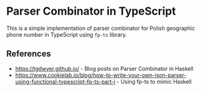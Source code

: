 # Parser Combinator in TypeScript

This is a simple implementation of parser combinator for Polish geographic phone number in TypeScript using `fp-ts` library.

## References

- https://tgdwyer.github.io/ - Blog posts on Parser Combinator in Haskell
- https://www.cookielab.io/blog/how-to-write-your-own-json-parser-using-functional-typescript-fp-ts-part-i - Using fp-ts to mimic Haskell
